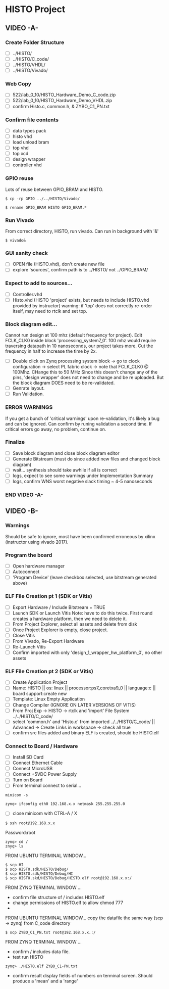# HISTO Project
## VIDEO -A-
### Create Folder Structure
- [ ] ../HISTO/
- [ ] ../HISTO/C_code/
- [ ] ../HISTO/VHDL/
- [ ] ../HISTO/Vivado/
### Web Copy 
- [ ] 522/lab_0_10/HISTO_Hardware_Demo_C_code.zip
- [ ] 522/lab_0_10/HISTO_Hardware_Demo_VHDL.zip
- [ ] confirm Histo.c, common.h, & ZYBO_C1_PN.txt

### Confirm file contents
- [ ] data types pack
- [ ] histo vhd
- [ ] load unload bram
- [ ] top vhd
- [ ] top xcd
- [ ] design wrapper
- [ ] controller vhd
### GPIO reuse
Lots of reuse between GPIO_BRAM and HISTO.
```
$ cp -rp GPIO ../../HISTO/Vivado/
```
```
$ rename GPIO_BRAM HISTO GPIO_BRAM.*
```
### Run Vivado
From correct directory, HISTO, run vivado.  Can run in background with '&'
```
$ vivado&
```
### GUI sanity check
- [ ] OPEN file (HISTO.vhd), don't create new file
- [ ] explore 'sources', confirm path is to ../HISTO/ not ../GPIO_BRAM/
### Expect to add to sources...
- [ ] Controller.vhd
- [ ] Histo.vhd (HISTO 'project' exists, but needs to include HISTO.vhd provided by instructor)
warning: if 'top' does not correctly re-order itself, may need to rtclk and set top.
### Block diagram edit...
Cannot run design at 100 mhz (default frequency for project).  Edit FCLK_CLK0 inside block 'processing_system7_0'.  100 mhz would
require traversing datapath in 10 nanoseconds, our project takes more.  Cut the frequency in half to increase the time by 2x.  
- [ ] Double click on Zynq processing system block -> go to clock configuration -> select PL fabric clock -> note that FCLK_CLK0 @ 100Mhz.  CHange this to 50 MHz
Since this doesn't change any of the pins, 'design wrapper' does not need to change and be re uploaded.  But the block diagram DOES need to be re-validated.
- [ ] Genrate layout.
- [ ] Run Validation.
### ERROR WARNINGS
If you get a bunch of 'critical warnings' upon re-validation, it's likely a bug and can be ignored.
Can confirm by runing validation a second time.  If critical errors go away, no problem, continue on.
### Finalize
- [ ] Save block diagram and close block diagram editor
- [ ] Generate Bitstream (must do since added new files and changed block diagram)
- [ ] wait... synthesis should take awhile if all is correct
- [ ] logs, expect to see some warnings under Implementation Summary
- [ ] logs, confirm WNS worst negative slack timing ~ 4-5 nanoseconds
### END VIDEO -A-
## VIDEO -B-
### Warnings
Should be safe to ignore, most have been confirmed erroneous by xilinx (instructor using vivado 2017).
### Program the board
- [ ] Open hardware manager
- [ ] Autoconnect
- [ ] 'Program Device' (leave checkbox selected, use bitstream generated above)
### ELF File Creation pt 1 (SDK or Vitis)
- [ ] Export Hardware / Include Bitstream = TRUE
- [ ] Launch SDK or Launch Vitis
Note: have to do this twice.  First round creates a hardware platform, then we need to delete it.
- [ ] From Project Explorer, select all assets and delete from disk
- [ ] Once Project Explorer is empty, close project.
- [ ] Close Vitis
- [ ] From Vivado, Re-Export Hardware
- [ ] Re-Launch Vitis
- [ ] Confirm imported with only 'design_1_wrapper_hw_platform_0', no other assets
### ELF File Creation pt 2 (SDK or Vitis)
- [ ] Create Application Project
- [ ] Name: HISTO || os: linux || processor:ps7_coretxa9_0 || language:c || board support:create new
- [ ] Template: Linux Empty Application
- [ ] Change Compiler (IGNORE ON LATER VERSIONS OF VITIS)
- [ ] From Proj Exp -> HISTO -> rtclk and 'import' File System ../../HISTO/C_code/
- [ ] select 'common.h' and 'Histo.c' from imported ../../HISTO/C_code/ || Advanced -> Create Links in workspace -> check all true
- [ ] confirm src files added and binary ELF is created, should be HISTO.elf
### Connect to Board / Hardware
- [ ] Install SD Card
- [ ] Connect Ethernet Cable
- [ ] Connect MicroUSB
- [ ] Connect +5VDC Power Supply
- [ ] Turn on Board
- [ ] From terminal connect to serial...
```
minicom -s
```
```
zynq> ifconfig eth0 192.168.x.x netmask 255.255.255.0
```
- [ ] close minicom with CTRL-A / X
```
$ ssh root@192.168.x.x
```
Password:root
```
zynq> cd /
znyq> ls
```
FROM UBUNTU TERMINAL WINDOW...
```
$ scp HI
$ scp HISTO.sdk/HISTO/Debug/
$ scp HISTO.sdk/HISTO/Debug/HI
$ scp HISTO.skd/HISTO/Debug/HISTO.elf root@192.168.x.x:/
```
FROM ZYNQ TERMINAL WINDOW ...
- confirm file structure of / includes HISTO.elf
- change permissions of HISTO.elf to allow chmod 777
- 
FROM UBUNTU TERMINAL WINDOW...
copy the datafile the same way (scp -> zynq)
from C_code directory
```
$ scp ZYBO_C1_PN.txt root@192.168.x.x.:/
```
FROM ZYNQ TERMINAL WINDOW ...
- confirm / includes data file.
- test run HISTO
```
zynq> ./HISTO.elf ZYBO_C1-PN.txt
```
- confirm result display fields of numbers on terminal screen.  Should produce a 'mean' and a 'range'

